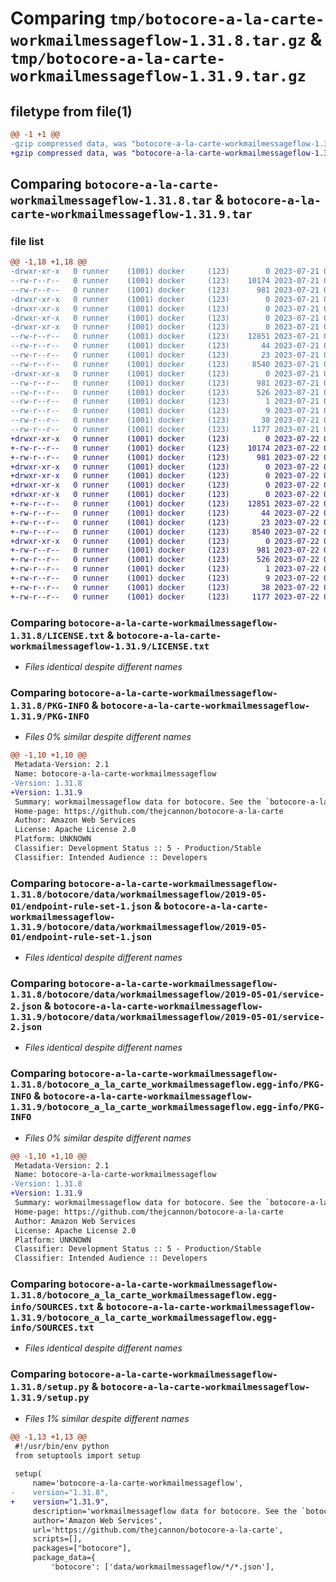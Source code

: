 # Comparing `tmp/botocore-a-la-carte-workmailmessageflow-1.31.8.tar.gz` & `tmp/botocore-a-la-carte-workmailmessageflow-1.31.9.tar.gz`

## filetype from file(1)

```diff
@@ -1 +1 @@
-gzip compressed data, was "botocore-a-la-carte-workmailmessageflow-1.31.8.tar", last modified: Fri Jul 21 01:21:59 2023, max compression
+gzip compressed data, was "botocore-a-la-carte-workmailmessageflow-1.31.9.tar", last modified: Sat Jul 22 01:21:00 2023, max compression
```

## Comparing `botocore-a-la-carte-workmailmessageflow-1.31.8.tar` & `botocore-a-la-carte-workmailmessageflow-1.31.9.tar`

### file list

```diff
@@ -1,18 +1,18 @@
-drwxr-xr-x   0 runner    (1001) docker     (123)        0 2023-07-21 01:21:59.747623 botocore-a-la-carte-workmailmessageflow-1.31.8/
--rw-r--r--   0 runner    (1001) docker     (123)    10174 2023-07-21 01:21:59.000000 botocore-a-la-carte-workmailmessageflow-1.31.8/LICENSE.txt
--rw-r--r--   0 runner    (1001) docker     (123)      981 2023-07-21 01:21:59.747623 botocore-a-la-carte-workmailmessageflow-1.31.8/PKG-INFO
-drwxr-xr-x   0 runner    (1001) docker     (123)        0 2023-07-21 01:21:59.747623 botocore-a-la-carte-workmailmessageflow-1.31.8/botocore/
-drwxr-xr-x   0 runner    (1001) docker     (123)        0 2023-07-21 01:21:59.747623 botocore-a-la-carte-workmailmessageflow-1.31.8/botocore/data/
-drwxr-xr-x   0 runner    (1001) docker     (123)        0 2023-07-21 01:21:59.747623 botocore-a-la-carte-workmailmessageflow-1.31.8/botocore/data/workmailmessageflow/
-drwxr-xr-x   0 runner    (1001) docker     (123)        0 2023-07-21 01:21:59.747623 botocore-a-la-carte-workmailmessageflow-1.31.8/botocore/data/workmailmessageflow/2019-05-01/
--rw-r--r--   0 runner    (1001) docker     (123)    12851 2023-07-21 01:21:06.000000 botocore-a-la-carte-workmailmessageflow-1.31.8/botocore/data/workmailmessageflow/2019-05-01/endpoint-rule-set-1.json
--rw-r--r--   0 runner    (1001) docker     (123)       44 2023-07-21 01:21:06.000000 botocore-a-la-carte-workmailmessageflow-1.31.8/botocore/data/workmailmessageflow/2019-05-01/examples-1.json
--rw-r--r--   0 runner    (1001) docker     (123)       23 2023-07-21 01:21:06.000000 botocore-a-la-carte-workmailmessageflow-1.31.8/botocore/data/workmailmessageflow/2019-05-01/paginators-1.json
--rw-r--r--   0 runner    (1001) docker     (123)     8540 2023-07-21 01:21:06.000000 botocore-a-la-carte-workmailmessageflow-1.31.8/botocore/data/workmailmessageflow/2019-05-01/service-2.json
-drwxr-xr-x   0 runner    (1001) docker     (123)        0 2023-07-21 01:21:59.747623 botocore-a-la-carte-workmailmessageflow-1.31.8/botocore_a_la_carte_workmailmessageflow.egg-info/
--rw-r--r--   0 runner    (1001) docker     (123)      981 2023-07-21 01:21:59.000000 botocore-a-la-carte-workmailmessageflow-1.31.8/botocore_a_la_carte_workmailmessageflow.egg-info/PKG-INFO
--rw-r--r--   0 runner    (1001) docker     (123)      526 2023-07-21 01:21:59.000000 botocore-a-la-carte-workmailmessageflow-1.31.8/botocore_a_la_carte_workmailmessageflow.egg-info/SOURCES.txt
--rw-r--r--   0 runner    (1001) docker     (123)        1 2023-07-21 01:21:59.000000 botocore-a-la-carte-workmailmessageflow-1.31.8/botocore_a_la_carte_workmailmessageflow.egg-info/dependency_links.txt
--rw-r--r--   0 runner    (1001) docker     (123)        9 2023-07-21 01:21:59.000000 botocore-a-la-carte-workmailmessageflow-1.31.8/botocore_a_la_carte_workmailmessageflow.egg-info/top_level.txt
--rw-r--r--   0 runner    (1001) docker     (123)       38 2023-07-21 01:21:59.747623 botocore-a-la-carte-workmailmessageflow-1.31.8/setup.cfg
--rw-r--r--   0 runner    (1001) docker     (123)     1177 2023-07-21 01:21:59.000000 botocore-a-la-carte-workmailmessageflow-1.31.8/setup.py
+drwxr-xr-x   0 runner    (1001) docker     (123)        0 2023-07-22 01:21:00.257459 botocore-a-la-carte-workmailmessageflow-1.31.9/
+-rw-r--r--   0 runner    (1001) docker     (123)    10174 2023-07-22 01:21:00.000000 botocore-a-la-carte-workmailmessageflow-1.31.9/LICENSE.txt
+-rw-r--r--   0 runner    (1001) docker     (123)      981 2023-07-22 01:21:00.257459 botocore-a-la-carte-workmailmessageflow-1.31.9/PKG-INFO
+drwxr-xr-x   0 runner    (1001) docker     (123)        0 2023-07-22 01:21:00.253459 botocore-a-la-carte-workmailmessageflow-1.31.9/botocore/
+drwxr-xr-x   0 runner    (1001) docker     (123)        0 2023-07-22 01:21:00.253459 botocore-a-la-carte-workmailmessageflow-1.31.9/botocore/data/
+drwxr-xr-x   0 runner    (1001) docker     (123)        0 2023-07-22 01:21:00.253459 botocore-a-la-carte-workmailmessageflow-1.31.9/botocore/data/workmailmessageflow/
+drwxr-xr-x   0 runner    (1001) docker     (123)        0 2023-07-22 01:21:00.253459 botocore-a-la-carte-workmailmessageflow-1.31.9/botocore/data/workmailmessageflow/2019-05-01/
+-rw-r--r--   0 runner    (1001) docker     (123)    12851 2023-07-22 01:20:09.000000 botocore-a-la-carte-workmailmessageflow-1.31.9/botocore/data/workmailmessageflow/2019-05-01/endpoint-rule-set-1.json
+-rw-r--r--   0 runner    (1001) docker     (123)       44 2023-07-22 01:20:09.000000 botocore-a-la-carte-workmailmessageflow-1.31.9/botocore/data/workmailmessageflow/2019-05-01/examples-1.json
+-rw-r--r--   0 runner    (1001) docker     (123)       23 2023-07-22 01:20:09.000000 botocore-a-la-carte-workmailmessageflow-1.31.9/botocore/data/workmailmessageflow/2019-05-01/paginators-1.json
+-rw-r--r--   0 runner    (1001) docker     (123)     8540 2023-07-22 01:20:09.000000 botocore-a-la-carte-workmailmessageflow-1.31.9/botocore/data/workmailmessageflow/2019-05-01/service-2.json
+drwxr-xr-x   0 runner    (1001) docker     (123)        0 2023-07-22 01:21:00.257459 botocore-a-la-carte-workmailmessageflow-1.31.9/botocore_a_la_carte_workmailmessageflow.egg-info/
+-rw-r--r--   0 runner    (1001) docker     (123)      981 2023-07-22 01:21:00.000000 botocore-a-la-carte-workmailmessageflow-1.31.9/botocore_a_la_carte_workmailmessageflow.egg-info/PKG-INFO
+-rw-r--r--   0 runner    (1001) docker     (123)      526 2023-07-22 01:21:00.000000 botocore-a-la-carte-workmailmessageflow-1.31.9/botocore_a_la_carte_workmailmessageflow.egg-info/SOURCES.txt
+-rw-r--r--   0 runner    (1001) docker     (123)        1 2023-07-22 01:21:00.000000 botocore-a-la-carte-workmailmessageflow-1.31.9/botocore_a_la_carte_workmailmessageflow.egg-info/dependency_links.txt
+-rw-r--r--   0 runner    (1001) docker     (123)        9 2023-07-22 01:21:00.000000 botocore-a-la-carte-workmailmessageflow-1.31.9/botocore_a_la_carte_workmailmessageflow.egg-info/top_level.txt
+-rw-r--r--   0 runner    (1001) docker     (123)       38 2023-07-22 01:21:00.257459 botocore-a-la-carte-workmailmessageflow-1.31.9/setup.cfg
+-rw-r--r--   0 runner    (1001) docker     (123)     1177 2023-07-22 01:21:00.000000 botocore-a-la-carte-workmailmessageflow-1.31.9/setup.py
```

### Comparing `botocore-a-la-carte-workmailmessageflow-1.31.8/LICENSE.txt` & `botocore-a-la-carte-workmailmessageflow-1.31.9/LICENSE.txt`

 * *Files identical despite different names*

### Comparing `botocore-a-la-carte-workmailmessageflow-1.31.8/PKG-INFO` & `botocore-a-la-carte-workmailmessageflow-1.31.9/PKG-INFO`

 * *Files 0% similar despite different names*

```diff
@@ -1,10 +1,10 @@
 Metadata-Version: 2.1
 Name: botocore-a-la-carte-workmailmessageflow
-Version: 1.31.8
+Version: 1.31.9
 Summary: workmailmessageflow data for botocore. See the `botocore-a-la-carte` package for more info.
 Home-page: https://github.com/thejcannon/botocore-a-la-carte
 Author: Amazon Web Services
 License: Apache License 2.0
 Platform: UNKNOWN
 Classifier: Development Status :: 5 - Production/Stable
 Classifier: Intended Audience :: Developers
```

### Comparing `botocore-a-la-carte-workmailmessageflow-1.31.8/botocore/data/workmailmessageflow/2019-05-01/endpoint-rule-set-1.json` & `botocore-a-la-carte-workmailmessageflow-1.31.9/botocore/data/workmailmessageflow/2019-05-01/endpoint-rule-set-1.json`

 * *Files identical despite different names*

### Comparing `botocore-a-la-carte-workmailmessageflow-1.31.8/botocore/data/workmailmessageflow/2019-05-01/service-2.json` & `botocore-a-la-carte-workmailmessageflow-1.31.9/botocore/data/workmailmessageflow/2019-05-01/service-2.json`

 * *Files identical despite different names*

### Comparing `botocore-a-la-carte-workmailmessageflow-1.31.8/botocore_a_la_carte_workmailmessageflow.egg-info/PKG-INFO` & `botocore-a-la-carte-workmailmessageflow-1.31.9/botocore_a_la_carte_workmailmessageflow.egg-info/PKG-INFO`

 * *Files 0% similar despite different names*

```diff
@@ -1,10 +1,10 @@
 Metadata-Version: 2.1
 Name: botocore-a-la-carte-workmailmessageflow
-Version: 1.31.8
+Version: 1.31.9
 Summary: workmailmessageflow data for botocore. See the `botocore-a-la-carte` package for more info.
 Home-page: https://github.com/thejcannon/botocore-a-la-carte
 Author: Amazon Web Services
 License: Apache License 2.0
 Platform: UNKNOWN
 Classifier: Development Status :: 5 - Production/Stable
 Classifier: Intended Audience :: Developers
```

### Comparing `botocore-a-la-carte-workmailmessageflow-1.31.8/botocore_a_la_carte_workmailmessageflow.egg-info/SOURCES.txt` & `botocore-a-la-carte-workmailmessageflow-1.31.9/botocore_a_la_carte_workmailmessageflow.egg-info/SOURCES.txt`

 * *Files identical despite different names*

### Comparing `botocore-a-la-carte-workmailmessageflow-1.31.8/setup.py` & `botocore-a-la-carte-workmailmessageflow-1.31.9/setup.py`

 * *Files 1% similar despite different names*

```diff
@@ -1,13 +1,13 @@
 #!/usr/bin/env python
 from setuptools import setup
 
 setup(
     name='botocore-a-la-carte-workmailmessageflow',
-    version="1.31.8",
+    version="1.31.9",
     description='workmailmessageflow data for botocore. See the `botocore-a-la-carte` package for more info.',
     author='Amazon Web Services',
     url='https://github.com/thejcannon/botocore-a-la-carte',
     scripts=[],
     packages=["botocore"],
     package_data={
         'botocore': ['data/workmailmessageflow/*/*.json'],
```

